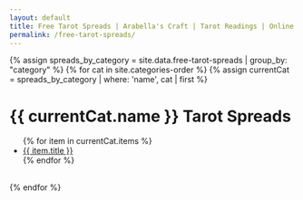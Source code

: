 ```yaml
---
layout: default
title: Free Tarot Spreads | Arabella's Craft | Tarot Readings | Online Tarot Card Reading
permalink: /free-tarot-spreads/
---
```

{% assign spreads_by_category = site.data.free-tarot-spreads | group_by: "category" %}
{% for cat in site.categories-order %}
  {% assign currentCat = spreads_by_category | where: 'name', cat | first %}
  <h1>{{ currentCat.name }} Tarot Spreads</h1>
  <ul>
  {% for item in currentCat.items %}
    <li class="collapsed">
      <a href="{{ site.baseurl }}{{ item.name }}">
        {{ item.title }}
      </a>
    </li>
  {% endfor %}
  </ul>
  <br>
{% endfor %}
